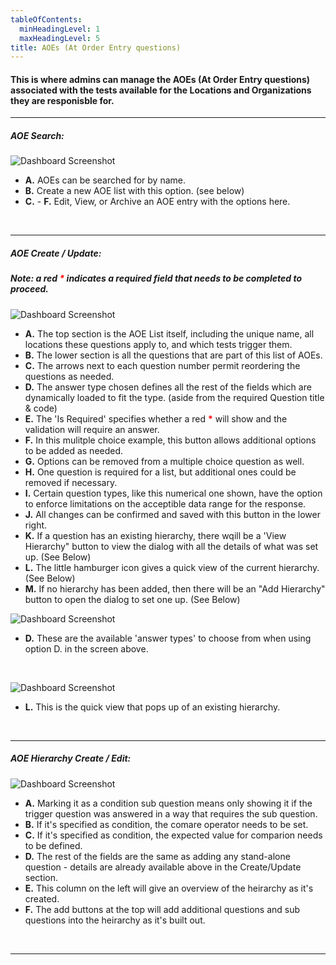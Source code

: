 ```yaml
---
tableOfContents:
  minHeadingLevel: 1
  maxHeadingLevel: 5
title: AOEs (At Order Entry questions)
---
```


#### This is where admins can manage the AOEs (At Order Entry questions) associated with the tests available for the Locations and Organizations they are responisble for.


<hr />

##### AOE Search:

![Dashboard Screenshot](/screenPrints/AOEsSearch.png)

- **A.** AOEs can be searched for by name.
- **B.** Create a new AOE list with this option. (see below)
- **C.** - **F.** Edit, View, or Archive an AOE entry with the options here.

<br />

<hr />

##### AOE Create / Update:
##### Note: a red <b style="color: red;">*</b> indicates a required field that needs to be completed to proceed.

![Dashboard Screenshot](/screenPrints/AOEsEdit1.png)

- **A.** The top section is the AOE List itself, including the unique name, all locations these questions apply to, and which tests trigger them.
- **B.** The lower section is all the questions that are part of this list of AOEs.
- **C.** The arrows next to each question number permit reordering the questions as needed.
- **D.** The answer type chosen defines all the rest of the fields which are dynamically loaded to fit the type. (aside from the required Question title & code)
- **E.** The 'Is Required' specifies whether a red <b style="color: red;">*</b> will show and the validation will require an answer.
- **F.** In this mulitple choice example, this button allows additional options to be added as needed.
- **G.** Options can be removed from a multiple choice question as well.
- **H.** One question is required for a list, but additional ones could be removed if necessary.
- **I.** Certain question types, like this numerical one shown, have the option to enforce limitations on the acceptible data range for the response.
- **J.** All changes can be confirmed and saved with this button in the lower right.
- **K.** If a question has an existing hierarchy, there wqill be a 'View Hierarchy" button to view the dialog with all the details of what was set up. (See Below)
- **L.** The little hamburger icon gives a quick view of the current hierarchy. (See Below)
- **M.** If no hierarchy has been added, then there will be an "Add Hierarchy" button to open the dialog to set one up. (See Below)

![Dashboard Screenshot](/screenPrints/AOEsEdit2.png)

- **D.** These are the available 'answer types' to choose from when using option D. in the screen above.


<br />

![Dashboard Screenshot](/screenPrints/AOEsEdit4.png)

- **L.** This is the quick view that pops up of an existing hierarchy.


<br />

<hr />

##### AOE Hierarchy Create / Edit:

![Dashboard Screenshot](/screenPrints/AOEsEdit3.png)

- **A.** Marking it as a condition sub question means only showing it if the trigger question was answered in a way that requires the sub question.
- **B.** If it's specified as condition, the comare operator needs to be set.
- **C.** If it's specified as condition, the expected value for comparion needs to be defined.
- **D.** The rest of the fields are the same as adding any stand-alone question - details are already available above in the Create/Update section.
- **E.** This column on the left will give an overview of the heirarchy as it's created. 
- **F.** The add buttons at the top will add additional questions and sub questions into the heirarchy as it's built out. 

<br />

<hr />